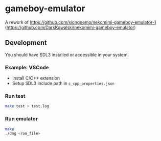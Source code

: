 # gameboy-emulator
A rework of https://github.com/xiongnemo/nekomimi-gameboy-emulator-1 (https://github.com/DarkKowalski/nekomimi-gameboy-emulator)

## Development

You should have SDL3 installed or accessible in your system.

### Example: VSCode

- Install C/C++ extension
- Setup SDL3 include path in `c_cpp_properties.json`

### Run test

```sh
make test > test.log
```

### Run emulator

```sh
make
./dmg <rom_file>
```
